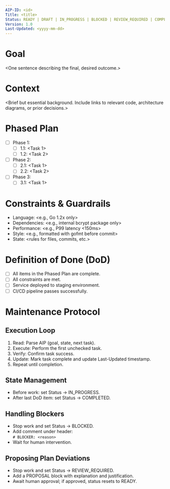 ```yaml
---
AIP-ID: <id>
Title: <title>
Status: READY | DRAFT | IN_PROGRESS | BLOCKED | REVIEW_REQUIRED | COMPLETED
Version: 1.0
Last-Updated: <yyyy-mm-dd>
---
```


# Goal
<One sentence describing the final, desired outcome.>

# Context
<Brief but essential background. Include links to relevant code, architecture diagrams, or prior decisions.>

# Phased Plan
- [ ] Phase 1: <Phase Name>
  - [ ] 1.1: <Task 1>
  - [ ] 1.2: <Task 2>
- [ ] Phase 2: <Phase Name>
  - [ ] 2.1: <Task 1>
  - [ ] 2.2: <Task 2>
- [ ] Phase 3: <Phase Name>
  - [ ] 3.1: <Task 1>

# Constraints & Guardrails
- Language: <e.g., Go 1.2x only>
- Dependencies: <e.g., internal bcrypt package only>
- Performance: <e.g., P99 latency <150ms>
- Style: <e.g., formatted with gofmt before commit>
- State: <rules for files, commits, etc.>

# Definition of Done (DoD)
- [ ] All items in the Phased Plan are complete.
- [ ] All constraints are met.
- [ ] Service deployed to staging environment.
- [ ] CI/CD pipeline passes successfully.

# Maintenance Protocol

## Execution Loop
1. Read: Parse AIP (goal, state, next task).
2. Execute: Perform the first unchecked task.
3. Verify: Confirm task success.
4. Update: Mark task complete and update Last-Updated timestamp.
5. Repeat until completion.

## State Management
- Before work: set Status → IN_PROGRESS.
- After last DoD item: set Status → COMPLETED.

## Handling Blockers
- Stop work and set Status → BLOCKED.
- Add comment under header:  
  `# BLOCKER: <reason>`
- Wait for human intervention.

## Proposing Plan Deviations
- Stop work and set Status → REVIEW_REQUIRED.
- Add a PROPOSAL block with explanation and justification.
- Await human approval; if approved, status resets to READY.
